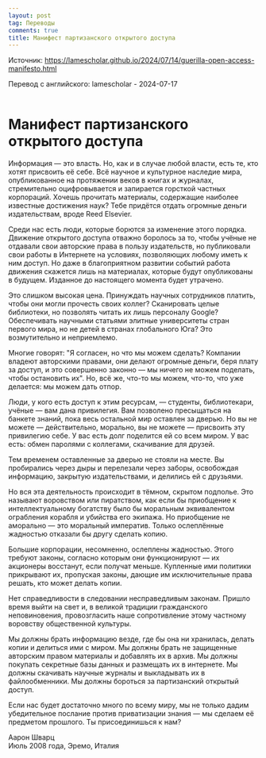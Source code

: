 ```yaml
---
layout: post
tag: Переводы
comments: true
title: Манифест партизанского открытого доступа
---
```


Источник: <https://lamescholar.github.io/2024/07/14/guerilla-open-access-manifesto.html>

Перевод с английского: lamescholar - 2024-07-17
<br><br>

# Манифест партизанского открытого доступа

Информация — это власть. Но, как и в случае любой власти, есть те, кто хотят присвоить её себе. Всё научное и культурное наследие мира, опубликованное на протяжении веков в книгах и журналах, стремительно оцифровывается и запирается горсткой частных корпораций. Хочешь прочитать материалы, содержащие наиболее известные достижения наук? Тебе придётся отдать огромные деньги издательствам, вроде Reed Elsevier.

Среди нас есть люди, которые борются за изменение этого порядка. Движение открытого доступа отважно боролось за то, чтобы учёные не отдавали свои авторские права в пользу издательств, но публиковали свои работы в Интернете на условиях, позволяющих любому иметь к ним доступ. Но даже в благоприятном развитии событий работа движения скажется лишь на материалах, которые будут опубликованы в будущем. Изданное до настоящего момента будет утрачено.

Это слишком высокая цена. Принуждать научных сотрудников платить, чтобы они могли прочесть своих коллег? Сканировать целые библиотеки, но позволять читать их лишь персоналу Google? Обеспечивать научными статьями элитные университеты стран первого мира, но не детей в странах глобального Юга? Это возмутительно и неприемлемо.

Многие говорят: "Я согласен, но что мы можем сделать? Компании владеют авторскими правами, они делают огромные деньги, беря плату за доступ, и это совершенно законно — мы ничего не можем поделать, чтобы остановить их". Но, всё же, что-то мы можем, что-то, что уже делается: мы можем дать отпор.

Люди, у кого есть доступ к этим ресурсам, — студенты, библиотекари, учёные — вам дана привилегия. Вам позволено пресыщаться на банкете знаний, пока весь остальной мир оставлен за дверью. Но вы не можете — действительно, морально, вы не можете — присвоить эту привилегию себе. У вас есть долг поделится ей со всем миром. У вас есть: обмен паролями с коллегами, скачивание для друзей.

Тем временем оставленные за дверью не стояли на месте. Вы пробирались через дыры и перелезали через заборы, освобождая информацию, закрытую издательствами, и делились ей с друзьями.

Но вся эта деятельность происходит в тёмном, скрытом подполье. Это называют воровством или пиратством, как если бы приобщение к интеллектуальному богатству было бы моральным эквивалентом ограбления корабля и убийства его экипажа. Но приобщение не аморально — это моральный императив. Только ослеплённые жадностью отказали бы другу сделать копию.

Большие корпорации, несомненно, ослеплены жадностью. Этого требуют законы, согласно которым они функционируют — их акционеры восстанут, если получат меньше. Купленные ими политики прикрывают их, пропуская законы, дающие им исключительные права решать, кто может делать копии.

Нет справедливости в следовании несправедливым законам. Пришло время выйти на свет и, в великой традиции гражданского неповиновения, провозгласить наше сопротивление этому частному воровству общественной культуры.

Мы должны брать информацию везде, где бы она ни хранилась, делать копии и делиться ими с миром. Мы должны брать не защищенные авторским правом материалы и добавлять их в архив. Мы должны покупать секретные базы данных и размещать их в интернете. Мы должны скачивать научные журналы и выкладывать их в файлообменники. Мы должны бороться за партизанский открытый доступ.

Если нас будет достаточно много по всему миру, мы не только дадим убедительное послание против приватизации знания — мы сделаем её предметом прошлого. Ты присоединишься к нам?

Аарон Шварц<br>
Июль 2008 года, Эремо, Италия